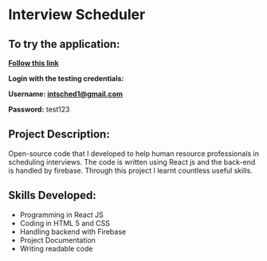 # Interview Scheduler

## To try the application: 
**[Follow this link](https://interview-scheduler-3399c.web.app/)**

**Login with the testing credentials:**

**Username: intsched1@gmail.com**

**Password:** test123

## Project Description:

Open-source code that I developed to help human resource professionals in scheduling interviews. The code is written using React js and the back-end is
handled by firebase. Through this project I learnt countless useful skills.

## Skills Developed:
- Programming in React JS 
- Coding in HTML 5 and CSS 
- Handling backend with Firebase
- Project Documentation 
- Writing readable code


